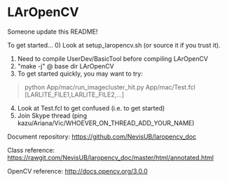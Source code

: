 # LArOpenCV

Someone update this README!

To get started... 
0) Look at setup_laropencv.sh (or source it if you trust it).
1) Need to compile UserDev/BasicTool before compiling LArOpenCV
2) "make -j" @ base dir LArOpenCV
3) To get started quickly, you may want to try:
  > python App/mac/run_imagecluster_hit.py App/mac/Test.fcl [LARLITE_FILE1,LARLITE_FILE2,...]
4) Look at Test.fcl to get confused (i.e. to get started)
5) Join Skype thread (ping kazu/Ariana/Vic/WHOEVER_ON_THREAD_ADD_YOUR_NAME)


Document repository: https://github.com/NevisUB/laropencv_doc

Class reference: https://rawgit.com/NevisUB/laropencv_doc/master/html/annotated.html

OpenCV reference: http://docs.opencv.org/3.0.0 
